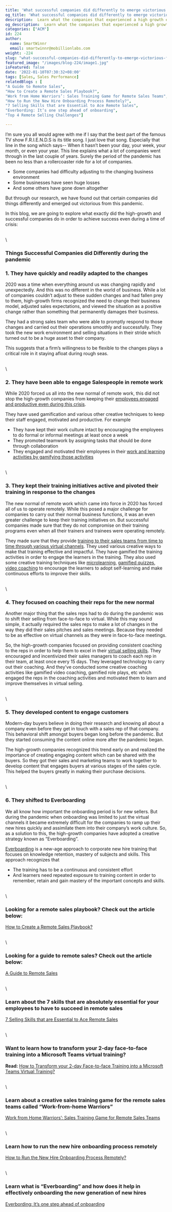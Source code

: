 ```yaml
---
title: 'What successful companies did differently to emerge victorious from the pandemic crisis?'
og_title: 'What successful companies did differently to emerge victorious from the pandemic crisis?'
description:  Learn what the companies that experienced a high growth even during the peak of the pandemic did differently in order to ensure the success of their business
og_description:  Learn what the companies that experienced a high growth even during the peak of the pandemic did differently in order to ensure the success of their business
categories: ["ACM"]
id: 224
author:
  name: SmartWinnr
  email: smartwinnr@mobillionlabs.com
weight: -224
slug: "what-successful-companies-did-differently-to-emerge-victorious-from-the-pandemic-crisis"
featured_image: "/images/blog-224/image1.jpg"
isFeatured: false
date: '2022-01-10T07:30:32+08:00'
tags: [Sales, Sales Performance]
relatedBlogs : [
"A Guide to Remote Sales",
"How to Create a Remote Sales Playbook?",
"Work from Home Warriors’: Sales Training Game for Remote Sales Teams",
"How to Run the New Hire Onboarding Process Remotely?",
"7 Selling Skills that are Essential to Ace Remote Sales",
"Everbording: It’s one step ahead of onboarding",
"Top 4 Remote Selling Challenges"]

---
```


I’m sure you all would agree with me if I say that the best part of the famous TV show F.R.I.E.N.D.S is its title song. I just love that song. Especially that line in the song which says-- When it hasn’t been your day, your week, your month, or even your year. This line explains what a lot of companies went through in the last couple of years. Surely the period of the pandemic has been no less than a rollercoaster ride for a lot of companies. 

* Some companies had difficulty adjusting to the changing business environment
* Some businesses have seen huge losses
* And some others have gone down altogether

But through our research, we have found out that certain companies did things differently and emerged out victorious from this pandemic.

In this blog, we are going to explore what exactly did the high-growth and successful companies do in order to achieve success even during a time of crisis:

\
\

### **Things Successful Companies did Differently during the pandemic**

### **1. They have quickly and readily adapted to the changes**

2020 was a time when everything around us was changing rapidly and unexpectedly. And this was no different in the world of business. While a lot of companies couldn’t adjust to these sudden changes and had fallen prey to them, high-growth firms recognized the need to change their business model, adjusted sales expectations, and viewed the situation as a positive change rather than something that permanently damages their business.

They had a strong sales team who were able to promptly respond to those changes and carried out their operations smoothly and successfully. They took the new work environment and selling situations in their stride which turned out to be a huge asset to their company.

This suggests that a firm’s willingness to be flexible to the changes plays a critical role in it staying afloat during rough seas.

\
\

### **2. They have been able to engage Salespeople in remote work**

While 2020 forced us all into the new normal of remote work, this did not stop the high-growth companies from keeping their [employees engaged and productive even during this crisis](https://www.smartwinnr.com/post/improve-employee-engagement-of-your-remote-teams-with-gamification/).

They have used gamification and various other creative techniques to keep their staff engaged, motivated and productive. For example

* They have kept their work culture intact by encouraging the employees to do formal or informal meetings at least once a week
* They promoted teamwork by assigning tasks that should be done through collaboration
* They engaged and motivated their employees in their [work and learning activities by gamifying those activities](https://www.smartwinnr.com/post/work-from-home-warriors-sales-training-game-for-remote-sales-teams/)

\
\

### **3. They kept their training initiatives active and pivoted their training in response to the changes**

The new normal of remote work which came into force in 2020 has forced all of us to operate remotely. While this posed a major challenge for companies to carry out their normal business functions, it was an even greater challenge to keep their training initiatives on. But successful companies made sure that they do not compromise on their training programs even when all their trainers and trainees were operating remotely. 

They made sure that they provide [training to their sales teams from time to time through various virtual channels](https://www.smartwinnr.com/post/how-to-deliver-training-to-your-remote-sales-staff/). They used various creative ways to make that training effective and impactful. They have gamified the training activities in order to engage the learners in the training. They also used some creative training techniques like [microlearning](https://www.smartwinnr.com/post/how-to-convert-a-powerpoint-presentation-into-microlearning-content/), [gamified quizzes](https://www.smartwinnr.com/post/gamified-assessments/), [video coaching](https://www.smartwinnr.com/post/best-practices-to-drive-video-coaching/) to encourage the learners to adopt self-learning and make continuous efforts to improve their skills. 

\
\

### **4. They focused on coaching their reps for the new normal** 

Another major thing that the sales reps had to do during the pandemic was to shift their selling from face-to-face to virtual. While this may sound simple, it actually required the sales reps to make a lot of changes in the way they did their sales pitches and sales meetings. Because they needed to be as effective on virtual channels as they were in face-to-face meetings.

So, the high-growth companies focused on providing consistent coaching to the reps in order to help them to excel in their [virtual selling skills](https://www.smartwinnr.com/post/7-selling-skills-that-are-essential-to-ace-remote-sales/). They encouraged and incentivized their sales managers to coach each rep in their team, at least once every 15 days. They leveraged technology to carry out their coaching. And they’ve conducted some creative coaching activities like gamified video coaching, gamified role plays, etc which engaged the reps in the coaching activities and motivated them to learn and improve themselves in virtual selling. 

\
\

### **5. They developed content to engage customers**

Modern-day buyers believe in doing their research and knowing all about a company even before they get in touch with a sales rep of that company. This behavioral shift amongst buyers began long before the pandemic. But they started consuming the content online more after the pandemic began.

The high-growth companies recognized this trend early on and realized the importance of creating engaging content which can be shared with the buyers. So they got their sales and marketing teams to work together to develop content that engages buyers at various stages of the sales cycle. This helped the buyers greatly in making their purchase decisions.

\
\

### **6. They shifted to Everboarding** 

We all know how important the onboarding period is for new sellers. But during the pandemic when onboarding was limited to just the virtual channels it became extremely difficult for the companies to ramp up their new hires quickly and assimilate them into their company’s work culture. So, as a solution to this, the high-growth companies have adopted a creative strategy known as “Everboarding”. 

[Everboarding](https://www.smartwinnr.com/post/everbording-its-one-step-ahead-of-onboarding/) is a new-age approach to corporate new hire training that focuses on knowledge retention, mastery of subjects and skills. This approach recognizes that

* The training has to be a continuous and consistent effort 
* And learners need repeated exposure to training content in order to remember, retain and gain mastery of the important concepts and skills.

\
\

### **Looking for a remote sales playbook? Check out the article below:**

[How to Create a Remote Sales Playbook?](https://smartwinnr.com/post/how-to-create-a-remote-sales-playbook/)

\
\

### **Looking for a guide to remote sales? Check out the article below:**

[A Guide to Remote Sales](https://smartwinnr.com/post/a-guide-to-remote-sales/)

\
\

### **Learn about the 7 skills that are absolutely essential for your employees to have to succeed in remote sales**

[7 Selling Skills that are Essential to Ace Remote Sales](https://smartwinnr.com/post/7-selling-skills-that-are-essential-to-ace-remote-sales/)

\
\

### **Want to learn how to transform your 2-day face-to-face training into a Microsoft Teams virtual training?**

**Read:** [How to Transform your 2-day Face-to-face Training into a Microsoft Teams Virtual Training?](https://smartwinnr.com/post/transform-your-2-day-face-to-face-training-into-a-microsoft-teams-virtual-training/)

\
\

### **Learn about a creative sales training game for the remote sales teams called “Work-from-home Warriors”**

[Work from Home Warriors’: Sales Training Game for Remote Sales Teams](https://smartwinnr.com/post/work-from-home-warriors-sales-training-game-for-remote-sales-teams/)

\
\

### **Learn how to run the new hire onboarding process remotely**

[How to Run the New Hire Onboarding Process Remotely?](https://smartwinnr.com/post/how-to-run-the-new-hire-onboarding-process-remotely/)

\
\

### **Learn what is “Everboarding” and how does it help in effectively onboarding the new generation of new hires**

[Everbording: It’s one step ahead of onboarding](https://www.smartwinnr.com/post/everbording-its-one-step-ahead-of-onboarding/)
